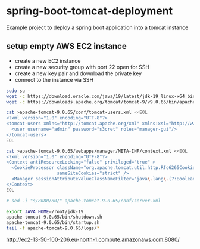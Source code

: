 # spring-boot-tomcat-deployment

Example project to deploy a spring boot application into a tomcat instance

## setup empty AWS EC2 instance

* create a new EC2 instance
* create a new security group with port 22 open for SSH
* create a new key pair and download the private key
* connect to the instance via SSH

```bash
sudo su -
wget -c https://download.oracle.com/java/19/latest/jdk-19_linux-x64_bin.tar.gz -O - | tar -xz
wget -c https://downloads.apache.org/tomcat/tomcat-9/v9.0.65/bin/apache-tomcat-9.0.65.tar.gz -O - | tar -xz

cat >apache-tomcat-9.0.65/conf/tomcat-users.xml <<EOL
<?xml version="1.0" encoding="UTF-8"?>
<tomcat-users xmlns="http://tomcat.apache.org/xml" xmlns:xsi="http://www.w3.org/2001/XMLSchema-instance" xsi:schemaLocation="http://tomcat.apache.org/xml tomcat-users.xsd" version="1.0">
  <user username="admin" password="s3cret" roles="manager-gui"/>
</tomcat-users>
EOL

cat >apache-tomcat-9.0.65/webapps/manager/META-INF/context.xml <<EOL
<?xml version="1.0" encoding="UTF-8"?>
<Context antiResourceLocking="false" privileged="true" >
  <CookieProcessor className="org.apache.tomcat.util.http.Rfc6265CookieProcessor"
                   sameSiteCookies="strict" />
  <Manager sessionAttributeValueClassNameFilter="java\.lang\.(?:Boolean|Integer|Long|Number|String)|org\.apache\.catalina\.filters\.CsrfPreventionFilter\$LruCache(?:\$1)?|java\.util\.(?:Linked)?HashMap"/>
</Context>
EOL

# sed -i "s/8080/80/" apache-tomcat-9.0.65/conf/server.xml

export JAVA_HOME=/root/jdk-19
apache-tomcat-9.0.65/bin/shutdown.sh
apache-tomcat-9.0.65/bin/startup.sh
tail -f apache-tomcat-9.0.65/logs/*

```

http://ec2-13-50-100-206.eu-north-1.compute.amazonaws.com:8080/

